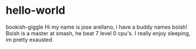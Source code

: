 # hello-world
bookish-giggle
Hi my name is jose arellano, i have a buddy names boish!
Boish is a master at smash, he beat 7 level 0 cpu's.
I really enjoy sleeping, im pretty exausted 

